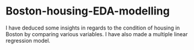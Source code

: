 # Boston-housing-EDA-modelling
I have deduced some insights in regards to the condition of housing in Boston by comparing various variables. I have also made a multiple linear regression model. 
